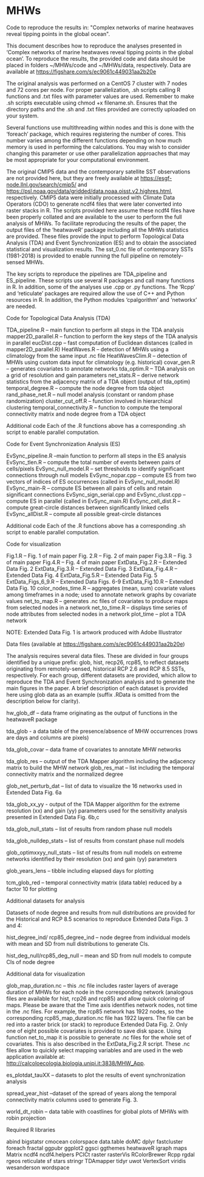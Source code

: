# MHWs
Code to reproduce the results in: "Complex networks of marine heatwaves reveal tipping points in the global ocean".

This document describes how to reproduce the analyses presented in ‘Complex networks of marine heatwaves reveal tipping points in the global ocean’. To reproduce the results, the provided code and data should be placed in folders ~/MHWs/code and ~/MHWs/data, respectively. Data are available at https://figshare.com/s/ec9061c449031aa2b20e

The original analysis was performed on a CentOS 7 cluster with 7 nodes and 72 cores per node. For proper parallelization, .sh scripts calling R functions and .txt files with parameter values are used. Remember to make .sh scripts executable using chmod +x filename.sh. Ensures that the directory paths and the .sh and .txt files provided are correctly uploaded on your system.

Several functions use multithreading within nodes and this is done with the ‘foreach’ package, which requires registering the number of cores. This number varies among the different functions depending on how much memory is used in performing the calculations. You may wish to consider changing this parameter or use other parallelization approaches that may be most appropriate for your computational environment.

The original CMIP5 data and the contemporary satellite SST observations are not provided here, but they are freely available at https://esgf-node.llnl.gov/search/cmip5/
and https://psl.noaa.gov/data/gridded/data.noaa.oisst.v2.highres.html, respectively. CMIP5 data were initially processed with Climate Data Operators (CDO) to generate ncdf4 files that were later converted into raster stacks in R. The scripts provided here assume these ncdf4 files have been properly collated and are available to the user to perform the full analysis of MHWs. To facilitate reproducing the results of the paper, the output files of the ‘heatwaveR’ package including all the MHWs statistics are provided. These files provide the input to perform Topological Data Analysis (TDA) and Event Synchronization (ES) and to obtain the associated statistical and visualization results. The sst_0.nc file of contemporary SSTs (1981-2018) is provided to enable running the full pipeline on remotely-sensed MHWs.

The key scripts to reproduce the pipelines are TDA_pipeline and ES_pipeline. These scripts use several R packages and call many functions in R. In addition, some of the analyses use .cpp or .py functions. The ‘Rcpp’ and ‘reticulate’ packages are required allow the use of C++ and Python resources in R. In addition, the Python modules ‘cpalgorithm’ and ‘networkx’ are needed.

Code for Topological Data Analysis (TDA)

TDA_pipeline.R – main function to perform all steps in the TDA analysis
mapper2D_parallel.R – function to perform the key steps of the TDA analysis in parallel 
eucDist.cpp – fast computation of Euclidean distances (called in mapper2D_parallel.R)
HeatWaves.R – detection of MHWs using a climatology from the same input .nc file
HeatWavesClim.R – detection of MHWs using custom data input for climatology (e.g. historical)
covar_gen.R – generates covariates to annotate networks
tda_optim.R – TDA analysis on a grid of resolution and gain parameters
net_stats.R – derive network statistics from the adjacency matrix of a TDA object (output of tda_optim)
temporal_degree.R – compute the node degree from tda object
rand_phase_net.R – null model analysis (constant or random phase randomization)
cluster_cut_off.R – function involved in hierarchical clustering
temporal_connectivity.R – function to compute the temporal connectivity matrix and node degree from a TDA object

Additional code
Each of the .R functions above has a corresponding .sh script to enable parallel computation.

Code for Event Synchronization Analysis (ES)

EvSync_pipeline.R –main function to perform all steps in the ES analysis
EvSync_tlen.R – compute the total number of events between pairs of cells/pixels
EvSync_null_model.R – set thresholds to identify significant connections through null models
EvSync_nopar.cpp – compute ES from two vectors of indices of ES occurrences (called in EvSync_null_model.R)
EvSync_main-R – compute ES between all pairs of cells and retain significant connections
EvSync_sign_serial.cpp and EvSync_clust.cpp – compute ES in parallel (called in EvSync_main.R)
EvSync_cell_dist.R – compute great-circle distances between significantly linked cells
EvSync_allDist.R – compute all possible great-circle distances

Additional code
Each of the .R functions above has a corresponding .sh script to enable parallel computation.

Code for visualization

Fig.1.R – Fig. 1 of main paper
Fig. 2.R – Fig. 2 of main paper
Fig.3.R – Fig. 3 of main paper
Fig.4.R – Fig. 4 of main paper
ExtData_Fig.2.R – Extended Data Fig. 2
ExtData_Fig.3.R – Extended Data Fig. 3
ExtData_Fig.4.R – Extended Data Fig. 4
ExtData_Fig.5.R – Extended Data Fig. 5
ExtData_Figs_6_9.R – Extended Data Figs. 6-9
ExtData_Fig.10.R – Extended Data Fig. 10
color_nodes_time.R – aggregates (mean, sum) covariate values among timeframes in a node; used to annotate network graphs by covariate values
net_to_map.R – generates .nc files of covariates to produce maps from selected nodes in a network
net_to_time.R – displays time series of node attributes from selected nodes in a network
plot_time – plot a TDA network

NOTE: Extended Data Fig. 1 is artwork produced with Adobe Illustrator

Data files (available at https://figshare.com/s/ec9061c449031aa2b20e)

The analysis requires several data files. These are divided in four groups identified by a unique prefix: glob, hist, recp26, rcp85, to reflect datasets originating from remotely-sensed, historical RCP 2.6 and RCP 8.5 SSTs, respectively. For each group, different datasets are provided, which allow to reproduce the TDA and Event Synchronization analysis and to generate the main figures in the paper. A brief description of each dataset is provided here using glob data as an example (suffix .RData is omitted from the description below for clarity).

hw_glob_df – data frame originating as the output of functions in the heatwaveR package 

tda_glob - a data table of the presence/absence of MHW occurrences (rows are days and columns are pixels)

tda_glob_covar – data frame of covariates to annotate MHW networks

tda_glob_res – output of the TDA Mapper algorithm including the adjacency matrix to build the MHW network
glob_res_mat – list including the temporal connectivity matrix and the normalized degree

glob_net_perturb_dat – list of data to visualize the 16 networks used in Extended Data Fig. 6a

tda_glob_xx_yy - output of the TDA Mapper algorithm for the extreme resolution (xx) and gain (yy) parameters used for the sensitivity analysis presented in Extended Data Fig. 6b,c

tda_glob_null_stats – list of results from random phase null models

tda_glob_nulldep_stats – list of results from constant phase null models

glob_optimxxyy_null_stats – list of results from null models on extreme networks identified by their resolution (xx) and gain (yy) parameters
 
glob_years_lens – tibble including elapsed days for plotting

tcm_glob_red – temporal connectivity matrix (data table) reduced by a factor 10 for plotting

Additional datasets for analysis

Datasets of node degree and results from null distributions are provided for the Historical and RCP 8.5 scenarios to reproduce Extended Data Figs. 3 and 4:

hist_degree_ind/ rcp85_degree_ind – node degree from individual models with mean and SD from null distributions to generate CIs.

hist_deg_null/rcp85_deg_null – mean and SD from null models to compute CIs of node degree

Additional data for visualization

glob_map_duration.nc – this .nc file includes raster layers of average duration of MHWs for each node in the corresponding network (analogous files are available for hist, rcp26 and rcp85) and allow quick coloring of maps. Please be aware that the Time axis identifies network nodes, not time in the .nc files. For example, the rcp85 network has 1922 nodes, so the corresponding rcp85_map_duration.nc file has 1922 layers. The file can be red into a raster brick (or stack) to reproduce Extended Data Fig. 2. Only one of eight possible covariates is provided to save disk space. Using function net_to_map it is possible to generate .nc files for the whole set of covariates. This is also described in the ExtData_Fig.2.R script. These .nc files allow to quickly select mapping variables and are used in the web application available at: http://calcoloecologia.biologia.unipi.it:3838/MHW_App.

es_plotdat_tauXX – datasets to plot the results of event synchronization analysis

spread_year_hist –dataset of the spread of years along the temporal connectivity matrix columns used to generate Fig. 3.

world_dt_robin – data table with coastlines for global plots of MHWs with robin projection 

Required R libraries

abind
bigstatsr
cmocean
colorspace
data.table
doMC
dplyr
fastcluster
foreach
fractal
ggpubr
ggplot2
ggsci
ggthemes
heatwaveR
igraph
maps
Matrix
ncdf4
ncdf4.helpers
PCICt
raster
rasterVis
RColorBrewer
Rcpp
rgdal
rgeos
reticulate
sf
stars
stringr
TDAmapper
tidyr
uwot
VertexSort
viridis
wesanderson
wordspace

